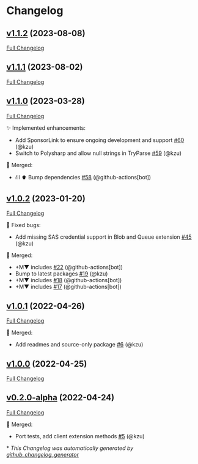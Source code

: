 # Changelog

## [v1.1.2](https://github.com/devlooped/CloudStorageAccount/tree/v1.1.2) (2023-08-08)

[Full Changelog](https://github.com/devlooped/CloudStorageAccount/compare/v1.1.1...v1.1.2)

## [v1.1.1](https://github.com/devlooped/CloudStorageAccount/tree/v1.1.1) (2023-08-02)

[Full Changelog](https://github.com/devlooped/CloudStorageAccount/compare/v1.1.0...v1.1.1)

## [v1.1.0](https://github.com/devlooped/CloudStorageAccount/tree/v1.1.0) (2023-03-28)

[Full Changelog](https://github.com/devlooped/CloudStorageAccount/compare/v1.0.2...v1.1.0)

:sparkles: Implemented enhancements:

- Add SponsorLink to ensure ongoing development and support [\#60](https://github.com/devlooped/CloudStorageAccount/pull/60) (@kzu)
- Switch to Polysharp and allow null strings in TryParse [\#59](https://github.com/devlooped/CloudStorageAccount/pull/59) (@kzu)

:twisted_rightwards_arrows: Merged:

- ⛙ ⬆️ Bump dependencies [\#58](https://github.com/devlooped/CloudStorageAccount/pull/58) (@github-actions[bot])

## [v1.0.2](https://github.com/devlooped/CloudStorageAccount/tree/v1.0.2) (2023-01-20)

[Full Changelog](https://github.com/devlooped/CloudStorageAccount/compare/v1.0.1...v1.0.2)

:bug: Fixed bugs:

- Add missing SAS credential support in Blob and Queue extension [\#45](https://github.com/devlooped/CloudStorageAccount/pull/45) (@kzu)

:twisted_rightwards_arrows: Merged:

- +M▼ includes [\#22](https://github.com/devlooped/CloudStorageAccount/pull/22) (@github-actions[bot])
- Bump to latest packages [\#19](https://github.com/devlooped/CloudStorageAccount/pull/19) (@kzu)
- +M▼ includes [\#18](https://github.com/devlooped/CloudStorageAccount/pull/18) (@github-actions[bot])
- +M▼ includes [\#17](https://github.com/devlooped/CloudStorageAccount/pull/17) (@github-actions[bot])

## [v1.0.1](https://github.com/devlooped/CloudStorageAccount/tree/v1.0.1) (2022-04-26)

[Full Changelog](https://github.com/devlooped/CloudStorageAccount/compare/v1.0.0...v1.0.1)

:twisted_rightwards_arrows: Merged:

- Add readmes and source-only package [\#6](https://github.com/devlooped/CloudStorageAccount/pull/6) (@kzu)

## [v1.0.0](https://github.com/devlooped/CloudStorageAccount/tree/v1.0.0) (2022-04-25)

[Full Changelog](https://github.com/devlooped/CloudStorageAccount/compare/v0.2.0-alpha...v1.0.0)

## [v0.2.0-alpha](https://github.com/devlooped/CloudStorageAccount/tree/v0.2.0-alpha) (2022-04-24)

[Full Changelog](https://github.com/devlooped/CloudStorageAccount/compare/ad23b64f489fd7a861ff59ee2e2fb697a1711519...v0.2.0-alpha)

:twisted_rightwards_arrows: Merged:

- Port tests, add client extension methods [\#5](https://github.com/devlooped/CloudStorageAccount/pull/5) (@kzu)



\* *This Changelog was automatically generated by [github_changelog_generator](https://github.com/github-changelog-generator/github-changelog-generator)*
